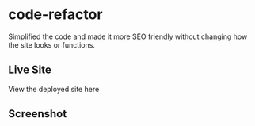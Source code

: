 # code-refactor
 Simplified the code and made it more SEO friendly without changing how the site looks or functions.

<h2>Live Site</h2>
View the deployed site here 

<h2>Screenshot</h2>
